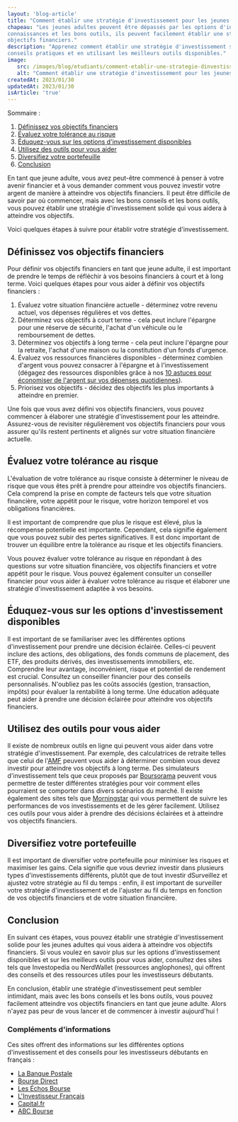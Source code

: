 ```yaml
---
layout: 'blog-article'
title: "Comment établir une stratégie d'investissement pour les jeunes adultes ?"
chapeau: "Les jeunes adultes peuvent être dépassés par les options d'investissement disponibles, mais avec les bonnes
connaissances et les bons outils, ils peuvent facilement établir une stratégie solide qui les aidera à atteindre leurs
objectifs financiers."
description: "Apprenez comment établir une stratégie d'investissement solide pour les jeunes adultes en suivant ces
conseils pratiques et en utilisant les meilleurs outils disponibles."
image:
   src: /images/blog/etudiants/comment-etablir-une-strategie-dinvestissement-pour-les-jeunes-adultes-.png
   alt: "Comment établir une stratégie d'investissement pour les jeunes adultes ?"
createdAt: 2023/01/30
updatedAt: 2023/01/30
isArticle: 'true'
---
```


<div class="mt-4 rounded-md bg-gray-100 p-4">
Sommaire :

<ol class="flex flex-col">
    <li><a href="#définissez-vos-objectifs-financiers" title="Définissez vos objectifs financiers">Définissez vos objectifs financiers</a></li>
    <li><a href="#évaluez-votre-tolérance-au-risque" title="Évaluez votre tolérance au risque">Évaluez votre tolérance au risque</a></li>
    <li><a href="#éduquez-vous-sur-les-options-dinvestissement-disponibles" title="Éduquez-vous sur les options d'investissement disponibles">Éduquez-vous sur les options d'investissement disponibles</a></li>
    <li><a href="#utilisez-des-outils-pour-vous-aider" title="Utilisez des outils pour vous aider">Utilisez des outils pour vous aider</a></li>
    <li><a href="#diversifiez-votre-portefeuille" title="Diversifiez votre portefeuille">Diversifiez votre portefeuille</a></li>
    <li><a href="#conclusion" title="Conclusion">Conclusion</a></li>
</ol>
</div>

En tant que jeune adulte, vous avez peut-être commencé à penser à votre avenir financier et à vous demander comment
vous pouvez investir votre argent de manière à atteindre vos objectifs financiers. Il peut être difficile de savoir par
où commencer, mais avec les bons conseils et les bons outils, vous pouvez établir une stratégie d'investissement solide
qui vous aidera à atteindre vos objectifs.

Voici quelques étapes à suivre pour établir votre stratégie d'investissement.

## Définissez vos objectifs financiers

Pour définir vos objectifs financiers en tant que jeune adulte, il est important de prendre le temps de réfléchir à vos
besoins financiers à court et à long terme. Voici quelques étapes pour vous aider à définir vos objectifs financiers :

1. Évaluez votre situation financière actuelle - déterminez votre revenu actuel, vos dépenses régulières et vos dettes.
2. Déterminez vos objectifs à court terme - cela peut inclure l'épargne pour une réserve de sécurité, l'achat d'un
   véhicule ou le remboursement de dettes.
3. Déterminez vos objectifs à long terme - cela peut inclure l'épargne pour la retraite, l'achat d'une maison ou la
   constitution d'un fonds d'urgence.
4. Évaluez vos ressources financières disponibles - déterminez combien d'argent vous pouvez consacrer à l'épargne et à
   l'investissement (dégagez des ressources disponibles grâce à nos <a href="/blog/depenses-et-budgeting/10-astuces-pour-economiser-de-largent-sur-vos-depenses-quotidiennes" title="10 astuces pour économiser de l'argent sur vos dépenses quotidiennes">10 astuces pour économiser de l'argent sur vos dépenses quotidiennes</a>).
5. Priorisez vos objectifs - décidez des objectifs les plus importants à atteindre en premier.

Une fois que vous avez défini vos objectifs financiers, vous pouvez commencer à élaborer une stratégie d'investissement
pour les atteindre. Assurez-vous de revisiter régulièrement vos objectifs financiers pour vous assurer qu'ils restent
pertinents et alignés sur votre situation financière actuelle.

## Évaluez votre tolérance au risque

L'évaluation de votre tolérance au risque consiste à déterminer le niveau de risque que vous êtes prêt à prendre pour
atteindre vos objectifs financiers. Cela comprend la prise en compte de facteurs tels que votre situation financière,
votre appétit pour le risque, votre horizon temporel et vos obligations financières.

Il est important de comprendre que plus le risque est élevé, plus la récompense potentielle est importante. Cependant,
cela signifie également que vous pouvez subir des pertes significatives. Il est donc important de trouver un équilibre
entre la tolérance au risque et les objectifs financiers.

Vous pouvez évaluer votre tolérance au risque en répondant à des questions sur votre situation financière, vos objectifs
financiers et votre appétit pour le risque. Vous pouvez également consulter un conseiller financier pour vous aider à
évaluer votre tolérance au risque et élaborer une stratégie d'investissement adaptée à vos besoins.

## Éduquez-vous sur les options d'investissement disponibles

Il est important de se familiariser avec les différentes options d'investissement pour prendre une décision éclairée.
Celles-ci peuvent inclure des actions, des obligations, des fonds communs de placement, des ETF, des produits dérivés,
des investissements immobiliers, etc. Comprendre leur avantage, inconvénient, risque et potentiel de rendement est
crucial. Consultez un conseiller financier pour des conseils personnalisés. N'oubliez pas les coûts associés (gestion,
transaction, impôts) pour évaluer la rentabilité à long terme. Une éducation adéquate peut aider à prendre une décision
éclairée pour atteindre vos objectifs financiers.

## Utilisez des outils pour vous aider

Il existe de nombreux outils en ligne qui peuvent vous aider dans votre stratégie d'investissement. Par exemple, des
calculatrices de retraite telles que celui de l'<a href="https://www.amf-france.org/Outils-pratiques/Calculateurs/Retraite" target="_blank" title="AMF">AMF</a>
peuvent vous aider à déterminer combien vous devez investir pour atteindre vos objectifs à long terme. Des simulateurs
d'investissement tels que ceux proposés par <a href="https://www.boursorama.com/simulateur-investissement/" target="_blank" title="Boursorama">Boursorama</a> peuvent
vous permettre de tester différentes stratégies pour voir comment elles pourraient se comporter dans divers scénarios du
marché. Il existe également des sites tels que <a href="https://www.morningstar.fr/" target="_blank" title="Morningstar">Morningstar</a> qui vous permettent de suivre
les performances de vos investissements et de les gérer facilement. Utilisez ces outils pour vous aider à prendre des
décisions éclairées et à atteindre vos objectifs financiers.

## Diversifiez votre portefeuille

Il est important de diversifier votre portefeuille pour minimiser les risques et
maximiser les gains. Cela signifie que vous devriez investir dans plusieurs types d'investissements différents, plutôt
que de tout investir dSurveillez et ajustez votre stratégie au fil du temps : enfin, il est important de surveiller
votre stratégie d'investissement et de l'ajuster au fil du temps en fonction de vos objectifs financiers et de votre
situation financière.

## Conclusion

En suivant ces étapes, vous pouvez établir une stratégie d'investissement solide pour les jeunes adultes qui vous aidera
à atteindre vos objectifs financiers. Si vous voulez en savoir plus sur les options d'investissement disponibles et sur
les meilleurs outils pour vous aider, consultez des sites tels que Investopedia ou NerdWallet (ressources anglophones),
qui offrent des conseils
et des ressources utiles pour les investisseurs débutants.

En conclusion, établir une stratégie d'investissement peut sembler intimidant, mais avec les bons conseils et les bons
outils, vous pouvez facilement atteindre vos objectifs financiers en tant que jeune adulte. Alors n'ayez pas peur de
vous lancer et de commencer à investir aujourd'hui !

### Compléments d'informations

Ces sites offrent des informations sur les différentes options d'investissement et des conseils pour les investisseurs
débutants en français :

- <a href="https://www.labanquepostale.fr/" target="_blank" title="La Banque Postale">La Banque Postale</a>
- <a href="https://www.boursedirect.fr/" target="_blank" title="Bourse Direct">Bourse Direct</a>
- <a href="https://www.lesechos.fr/bourse" target="_blank" title="Les Échos Bourse">Les Échos Bourse</a>
- <a href="https://linvestisseurfrancais.com/" target="_blank" title="L'Investisseur Français">L'Investisseur Français</a>
- <a href="https://www.capital.fr/" target="_blank" title="Capital.fr">Capital.fr</a>
- <a href="https://www.abcbourse.com/" target="_blank" title="ABC Bourse">ABC Bourse</a>